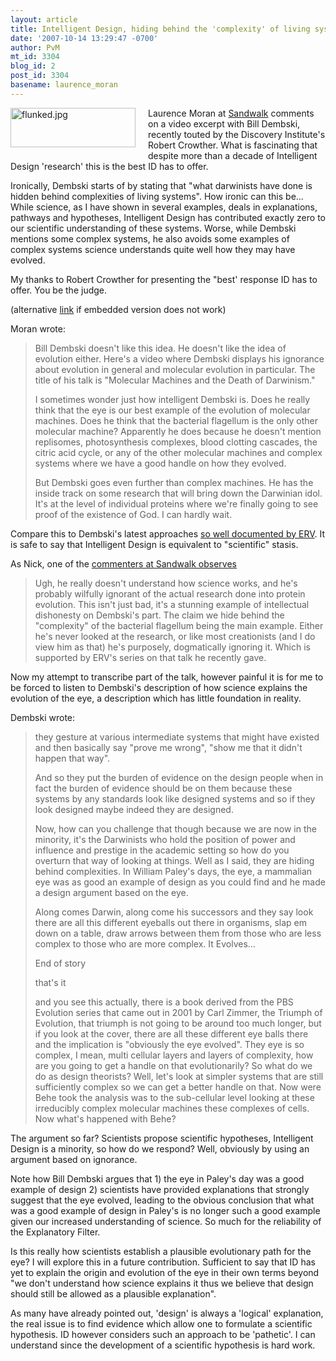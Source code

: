 ```yaml
---
layout: article
title: Intelligent Design, hiding behind the 'complexity' of living system
date: '2007-10-14 13:29:47 -0700'
author: PvM
mt_id: 3304
blog_id: 2
post_id: 3304
basename: laurence_moran
---
```

[<img src="/PT/uploads/2007/flunked-thumb-200x63.jpg" alt="flunked.jpg" width="200" height="63" style="float: left; margin: 0 20px 20px 0;" class="mt-image-left" />](http://www.cafepress.com/aus_ed.177795434)

Laurence Moran at [Sandwalk](http://sandwalk.blogspot.com/2007/10/evolution-triumph-of-idea.html) comments on a video excerpt with Bill Dembski, recently touted by the Discovery Institute's Robert Crowther. What is fascinating that despite more than a decade of Intelligent Design 'research' this is the best ID has to offer.

Ironically, Dembski starts of by stating that "what darwinists have done is hidden behind complexities of living systems". How ironic can this be... While science, as I have shown in several examples, deals in explanations, pathways and hypotheses, Intelligent Design has contributed exactly zero to our scientific understanding of these systems. Worse, while Dembski mentions some complex systems, he also avoids some examples of complex systems  science understands quite well how they may have evolved.

My thanks to Robert Crowther for presenting the "best' response ID has to offer. You be the judge.


(alternative [link](http://www.youtube.com/watch?v=nYoH0gZlAek) if embedded version does not work)

Moran wrote:

> Bill Dembski doesn't like this idea. He doesn't like the idea of evolution either. Here's a video where Dembski displays his ignorance about evolution in general and molecular evolution in particular. The title of his talk is "Molecular Machines and the Death of Darwinism."
> 
> I sometimes wonder just how intelligent Dembski is. Does he really think that the eye is our best example of the evolution of molecular machines. Does he think that the bacterial flagellum is the only other molecular machine? Apparently he does because he doesn't mention replisomes, photosynthesis complexes, blood clotting cascades, the citric acid cycle, or any of the other molecular machines and complex systems where we have a good handle on how they evolved.
> 
> But Dembski goes even further than complex machines. He has the inside track on some research that will bring down the Darwinian idol. It's at the level of individual proteins where we're finally going to see proof of the existence of God. I can hardly wait.

Compare this to Dembski's latest approaches [so well documented by ERV](http://endogenousretrovirus.blogspot.com/). It is safe to say that Intelligent Design is equivalent to "scientific" stasis.

As Nick, one of the [commenters at Sandwalk observes](http://sandwalk.blogspot.com/2007/10/evolution-triumph-of-idea.html#c8956883952717705130)

> Ugh, he really doesn't understand how science works, and he's probably wilfully ignorant of the actual research done into protein evolution. This isn't just bad, it's a stunning example of intellectual dishonesty on Dembski's part. The claim we hide behind the "complexity" of the bacterial flagellum being the main example. Either he's never looked at the research, or like most creationists (and I do view him as that) he's purposely, dogmatically ignoring it. Which is supported by ERV's series on that talk he recently gave.

Now my attempt to transcribe part of the talk, however painful it is for me to be forced to listen to Dembski's description of  how science explains the evolution of the eye, a description which has little foundation in reality.

Dembski wrote:

> they gesture at various intermediate systems that might have existed  and then basically say "prove me wrong", "show me that it didn't happen that way".
> 
> And so they put the burden of evidence on the design people when in fact the burden of evidence should be on them because these systems by any standards look like designed systems and so if they look designed maybe indeed they are designed.
> 
> Now, how can you challenge that though because we are now in the minority, it's the Darwinists who hold the position of power and influence and prestige in the academic setting so how do you overturn that way of looking at things. Well as I said, they are hiding behind complexities. In William Paley's days, the eye, a mammalian eye was as good an example of design as you could find and he made a design argument based on the eye.
> 
> Along comes Darwin, along come his successors and they say look there are all this different eyeballs out there in organisms, slap em down on a table, draw arrows between them from those who are less complex to those who are more complex. It Evolves...
> 
> End of story
> 
> that's it
> 
> and you see this actually, there is a book derived from the PBS Evolution series that came out in 2001 by Carl Zimmer, the Triumph of Evolution, that triumph is not going to be around too much longer,  but if you look at the cover, there are all these different eye balls there and the implication is "obviously the eye evolved". They eye is so complex, I mean, multi cellular layers and layers of complexity, how are you going to get a handle on that evolutionarily? So what do we do as design theorists? Well, let's look at simpler systems that are still sufficiently complex so we can get a better handle on that.
> Now were Behe took the analysis was to the sub-cellular level looking at these irreducibly complex molecular machines these complexes of cells. Now what's happened with Behe?

The argument so far? Scientists propose scientific hypotheses, Intelligent Design is a minority, so how do we respond? Well, obviously by using an argument based on ignorance.

Note how Bill Dembski argues that 1) the eye in Paley's day was a good example of design 2) scientists have provided explanations that strongly suggest that the eye evolved, leading to the obvious conclusion that what was a good example of design in Paley's is no longer such a good example given our increased understanding of science. So much for the reliability of the Explanatory Filter.

Is this really how scientists establish a plausible evolutionary path for the eye? I will explore this in a future contribution. Sufficient to say that ID has yet to explain the origin and evolution of the eye in their own terms beyond "we don't understand how science explains it thus we believe that design should still be allowed as a plausible explanation".

As many have already pointed out, 'design' is always a 'logical' explanation, the real issue is to find evidence which allow one to formulate a scientific hypothesis. ID however considers such an approach to be 'pathetic'. I can understand since the development of a scientific hypothesis is hard work.

